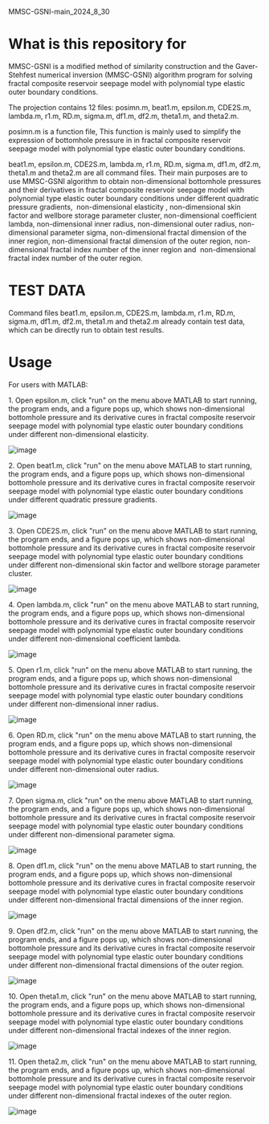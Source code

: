 MMSC-GSNI-main_2024_8_30

# What is this repository for

MMSC-GSNI is a modified method of similarity construction and the Gaver-Stehfest numerical inversion (MMSC-GSNI) algorithm program for solving fractal composite reservoir seepage model with polynomial type elastic outer boundary conditions.

The projection contains 12 files: posimn.m, beat1.m, epsilon.m, CDE2S.m, lambda.m, r1.m, RD.m, sigma.m, df1.m, df2.m, theta1.m, and theta2.m.

posimn.m is a function file, This function is mainly used to simplify the expression of bottomhole pressure in in fractal composite reservoir seepage model with polynomial type elastic outer boundary conditions.

beat1.m, epsilon.m, CDE2S.m, lambda.m, r1.m, RD.m, sigma.m, df1.m, df2.m, theta1.m and theta2.m are all command files. Their main purposes are to use MMSC-GSNI algorithm to obtain non-dimensional bottomhole pressures and their derivatives in fractal composite reservoir seepage model with polynomial type elastic outer boundary conditions under different quadratic pressure gradients,  non-dimensional elasticity , non-dimensional skin factor and wellbore storage parameter cluster, non-dimensional coefficient lambda, non-dimensional inner radius, non-dimensional outer radius, non-dimensional parameter sigma, non-dimensional fractal dimension of the inner region, non-dimensional fractal dimension of the outer region, non-dimensional fractal index number of the inner region and  non-dimensional fractal index number of the outer region.

# TEST DATA

Command files beat1.m, epsilon.m, CDE2S.m, lambda.m, r1.m, RD.m, sigma.m, df1.m, df2.m, theta1.m and theta2.m already contain test data, which can be directly run to obtain test results.

# Usage

For users with MATLAB:

1\. Open epsilon.m, click "run" on the menu above MATLAB to start running, the program ends, and a figure pops up, which shows non-dimensional bottomhole pressure and its derivative cures in fractal composite reservoir seepage model with polynomial type elastic outer boundary conditions under different non-dimensional elasticity.

![image](https://github.com/user-attachments/assets/608bb23e-094d-4691-914f-c15730a50503)

2\. Open beat1.m, click "run" on the menu above MATLAB to start running, the program ends, and a figure pops up, which shows non-dimensional bottomhole pressure and its derivative cures in fractal composite reservoir seepage model with polynomial type elastic outer boundary conditions under different quadratic pressure gradients.

![image](https://github.com/user-attachments/assets/c1ce1c1c-16c6-47c3-b837-901429046d17)

3\. Open CDE2S.m, click "run" on the menu above MATLAB to start running, the program ends, and a figure pops up, which shows non-dimensional bottomhole pressure and its derivative cures in fractal composite reservoir seepage model with polynomial type elastic outer boundary conditions under different non-dimensional skin factor and wellbore storage parameter cluster.

![image](https://github.com/user-attachments/assets/65dfca00-288e-485e-b5a9-b11b5e7e286a)

4\. Open lambda.m, click "run" on the menu above MATLAB to start running, the program ends, and a figure pops up, which shows non-dimensional bottomhole pressure and its derivative cures in fractal composite reservoir seepage model with polynomial type elastic outer boundary conditions under different non-dimensional coefficient lambda.

![image](https://github.com/user-attachments/assets/81f7b1c0-510d-48cc-aaca-62d5f24b5595)

5\. Open r1.m, click "run" on the menu above MATLAB to start running, the program ends, and a figure pops up, which shows non-dimensional bottomhole pressure and its derivative cures in fractal composite reservoir seepage model with polynomial type elastic outer boundary conditions under different non-dimensional inner radius.

![image](https://github.com/user-attachments/assets/dc53a55e-f531-460b-84ea-82bff382eebd)

6\. Open RD.m, click "run" on the menu above MATLAB to start running, the program ends, and a figure pops up, which shows non-dimensional bottomhole pressure and its derivative cures in fractal composite reservoir seepage model with polynomial type elastic outer boundary conditions under different non-dimensional outer radius.

![image](https://github.com/user-attachments/assets/2e4f0f5a-1f8a-4d2e-8634-506d2dce028e)

7\. Open sigma.m, click "run" on the menu above MATLAB to start running, the program ends, and a figure pops up, which shows non-dimensional bottomhole pressure and its derivative cures in fractal composite reservoir seepage model with polynomial type elastic outer boundary conditions under different non-dimensional parameter sigma.

![image](https://github.com/user-attachments/assets/6ea3943f-ad01-49da-b0db-ea2e60c3d362)

8\. Open df1.m, click "run" on the menu above MATLAB to start running, the program ends, and a figure pops up, which shows non-dimensional bottomhole pressure and its derivative cures in fractal composite reservoir seepage model with polynomial type elastic outer boundary conditions under different non-dimensional fractal dimensions of the inner region.

![image](https://github.com/user-attachments/assets/fc666e47-7432-462b-8f0c-93d2abbfdbbf)

9\. Open df2.m, click "run" on the menu above MATLAB to start running, the program ends, and a figure pops up, which shows non-dimensional bottomhole pressure and its derivative cures in fractal composite reservoir seepage model with polynomial type elastic outer boundary conditions under different non-dimensional fractal dimensions of the outer region.

![image](https://github.com/user-attachments/assets/dbe74100-661a-4824-896a-930f001e9429)

10\. Open theta1.m, click "run" on the menu above MATLAB to start running, the program ends, and a figure pops up, which shows non-dimensional bottomhole pressure and its derivative cures in fractal composite reservoir seepage model with polynomial type elastic outer boundary conditions under different non-dimensional fractal indexes of the inner region.

![image](https://github.com/user-attachments/assets/950dff0b-91f8-4038-8c38-fc0347a46de7)

11\. Open theta2.m, click "run" on the menu above MATLAB to start running, the program ends, and a figure pops up, which shows non-dimensional bottomhole pressure and its derivative cures in fractal composite reservoir seepage model with polynomial type elastic outer boundary conditions under different non-dimensional fractal indexes of the outer region.

![image](https://github.com/user-attachments/assets/1db4b93d-580d-40c5-addb-d40faa1463f1)
